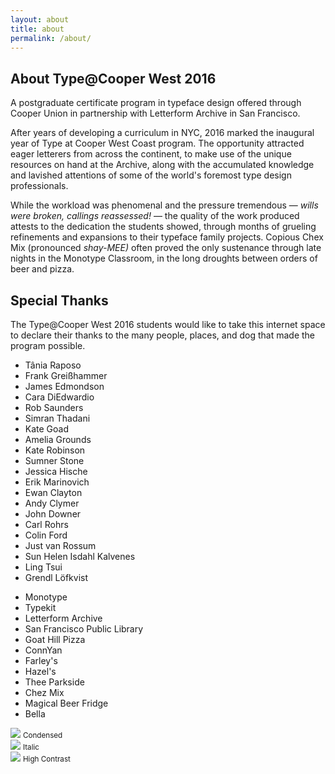 ```yaml
---
layout: about
title: about
permalink: /about/
---
```




## About Type@Cooper West 2016
A postgraduate certificate program in typeface design offered through Cooper Union in partnership with Letterform Archive in San Francisco.

After years of developing a curriculum in NYC, 2016 marked the inaugural year of Type at Cooper West Coast program. The opportunity attracted eager letterers from across the continent, to make use of the unique resources on hand at the Archive, along with the accumulated knowledge and lavished attentions of some of the world's foremost type design professionals.

While the workload was phenomenal and the pressure tremendous &mdash; _wills were broken, callings reassessed!_ &mdash; the quality of the work produced attests to the dedication the students showed, through months of grueling refinements and expansions to their typeface family projects. Copious Chex Mix (pronounced _shay-MEE)_ often proved the only sustenance through late nights in the Monotype Classroom, in the long droughts between orders of beer and pizza.


## Special Thanks
The Type@Cooper West 2016 students would like to take this internet space to declare their thanks to the many people, places, and dog that made the program possible.
<div class="thanks">
  <ul class="thanks__list">
    <li class="thanks__item">Tânia Raposo</li>
    <li class="thanks__item">Frank Greißhammer</li>
    <li class="thanks__item">James Edmondson</li>
    <li class="thanks__item">Cara DiEdwardio</li>
    <li class="thanks__item">Rob Saunders</li>
    <li class="thanks__item">Simran Thadani</li>
    <li class="thanks__item">Kate Goad</li>
    <li class="thanks__item">Amelia Grounds</li>
    <li class="thanks__item">Kate Robinson</li>
    <li class="thanks__item">Sumner Stone</li>
    <li class="thanks__item">Jessica Hische</li>
    <li class="thanks__item">Erik Marinovich</li>
    <li class="thanks__item">Ewan Clayton</li>
    <li class="thanks__item">Andy Clymer</li>
    <li class="thanks__item">John Downer</li>
    <li class="thanks__item">Carl Rohrs</li>
    <li class="thanks__item">Colin Ford</li>
    <li class="thanks__item">Just van Rossum</li>
    <li class="thanks__item">Sun Helen Isdahl Kalvenes</li>
    <li class="thanks__item">Ling Tsui</li>
    <li class="thanks__item">Grendl Löfkvist</li>
  </ul>

  <ul class="thanks__list">
    <li class="thanks__item">Monotype</li>
    <li class="thanks__item">Typekit</li>
    <li class="thanks__item">Letterform Archive</li>
    <li class="thanks__item">San Francisco Public Library</li>
    <li class="thanks__item">Goat Hill Pizza</li>
    <li class="thanks__item">ConnYan</li>
    <li class="thanks__item">Farley's</li>
    <li class="thanks__item">Hazel's</li>
    <li class="thanks__item">Thee Parkside</li>
    <li class="thanks__item">Chez Mix</li>
    <li class="thanks__item">Magical Beer Fridge</li>
    <li class="thanks__item">Bella</li>
  </ul>
</div>

<div class="about--images">
  <div class="about__image">
    <img src="/img/cooper-group-condensed.jpg" />
    <small class="caption">Condensed</small>
  </div>
  <div class="about__image">
    <img src="/img/cooper-group-italic.jpg" />
    <small class="caption">Italic</small>
  </div>
  <div class="about__image">
  <img src="/img/cooper-group-certificates.jpg" />
  <small class="caption">High Contrast</small>
  </div>
</div>
